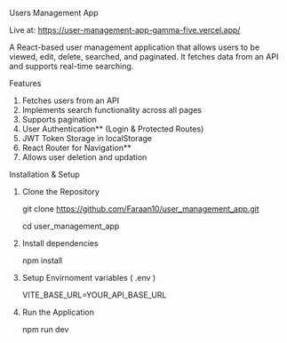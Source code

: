 Users Management App

Live at:  https://user-management-app-gamma-five.vercel.app/

A React-based user management application that allows users to be viewed, edit, delete, searched, and paginated. It fetches data from an API and supports real-time searching.

Features
1) Fetches users from an API  
2) Implements search functionality across all pages
3) Supports pagination
4) User Authentication** (Login & Protected Routes)
5) JWT Token Storage in localStorage
6) React Router for Navigation**
7) Allows user deletion and updation


Installation & Setup

1. Clone the Repository
   
   git clone https://github.com/Faraan10/user_management_app.git

   cd user_management_app
   

3. Install dependencies
   
    npm install
   

5. Setup Envirnoment variables  ( .env )
   
    VITE_BASE_URL=YOUR_API_BASE_URL
   

7. Run the Application
   
    npm run dev

